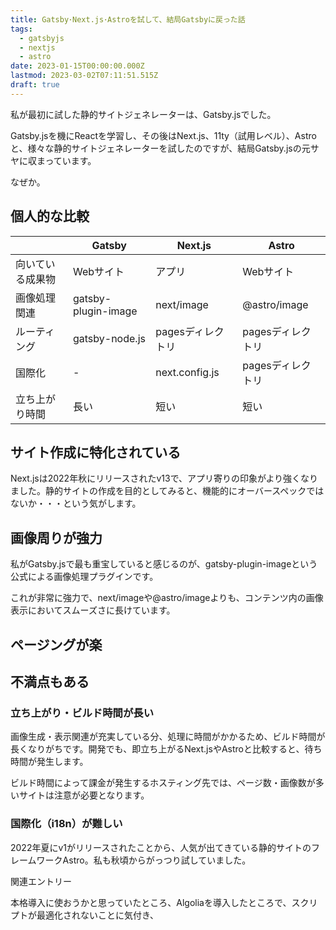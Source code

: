 ```yaml
---
title: Gatsby･Next.js･Astroを試して、結局Gatsbyに戻った話
tags:
  - gatsbyjs
  - nextjs
  - astro
date: 2023-01-15T00:00:00.000Z
lastmod: 2023-03-02T07:11:51.515Z
draft: true
---
```


私が最初に試した静的サイトジェネレーターは、Gatsby.jsでした。

Gatsby.jsを機にReactを学習し、その後はNext.js、11ty（試用レベル）、Astroと、様々な静的サイトジェネレーターを試したのですが、結局Gatsby.jsの元サヤに収まっています。

なぜか。


## 個人的な比較

|| Gatsby | Next.js | Astro |
|-|-|-|-|
| 向いている成果物|Webサイト|アプリ|Webサイト|
| 画像処理関連 | gatsby-plugin-image | next/image | @astro/image |
| ルーティング | gatsby-node.js | pagesディレクトリ | pagesディレクトリ |
| 国際化 | - | next.config.js |  pagesディレクトリ |
| 立ち上がり時間 | 長い | 短い | 短い |

## サイト作成に特化されている

Next.jsは2022年秋にリリースされたv13で、アプリ寄りの印象がより強くなりました。静的サイトの作成を目的としてみると、機能的にオーバースペックではないか・・・という気がします。


## 画像周りが強力

私がGatsby.jsで最も重宝していると感じるのが、gatsby-plugin-imageという公式による画像処理プラグインです。

これが非常に強力で、next/imageや@astro/imageよりも、コンテンツ内の画像表示においてスムーズさに長けています。

## ページングが楽

## 不満点もある

### 立ち上がり・ビルド時間が長い

画像生成・表示関連が充実している分、処理に時間がかかるため、ビルド時間が長くなりがちです。開発でも、即立ち上がるNext.jsやAstroと比較すると、待ち時間が発生します。

ビルド時間によって課金が発生するホスティング先では、ページ数・画像数が多いサイトは注意が必要となります。

### 国際化（i18n）が難しい

2022年夏にv1がリリースされたことから、人気が出てきている静的サイトのフレームワークAstro。私も秋頃からがっつり試していました。

<span class="label">関連エントリー</span>

本格導入に使おうかと思っていたところ、Algoliaを導入したところで、スクリプトが最適化されないことに気付き、